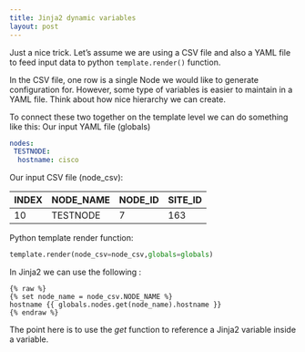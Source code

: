 ```yaml
---
title: Jinja2 dynamic variables
layout: post
---
```

Just a nice trick. Let’s assume we are using a CSV file and also a YAML file to feed input data to python `template.render()` function. 

In the CSV file, one row is a single Node we would like to generate configuration for. However, some type of variables is easier to maintain in a YAML file. Think about how nice hierarchy we can create. 

To connect these two together on the template level we can do something like this:
Our input YAML file (globals)
```yaml
nodes:
 TESTNODE:
  hostname: cisco
```
Our input CSV file (node\_csv):

|INDEX|NODE_NAME|NODE_ID|SITE_ID|
|---|---|---|---|
|10|TESTNODE|7|163|


Python template render function: 
```python
template.render(node_csv=node_csv,globals=globals)
```

In Jinja2 we can use the following :

```jinja
{% raw %}
{% set node_name = node_csv.NODE_NAME %}
hostname {{ globals.nodes.get(node_name).hostname }}
{% endraw %}
```

The point here is to use the _get_ function to reference a Jinja2 variable inside a variable. 